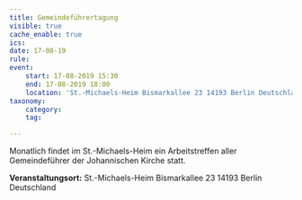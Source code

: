 ```yaml
---
title: Gemeindeführertagung
visible: true
cache_enable: true
ics: 
date: 17-08-19
rule: 
event:
	start: 17-08-2019 15:30
	end: 17-08-2019 18:00
	location: 'St.-Michaels-Heim Bismarkallee 23 14193 Berlin Deutschland'
taxonomy:
	category: 
	tag: 

---
```

Monatlich findet im St.-Michaels-Heim ein Arbeitstreffen aller Gemeindeführer der Johannischen Kirche statt.


**Veranstaltungsort:** St.-Michaels-Heim
Bismarkallee 23
14193 Berlin
Deutschland

